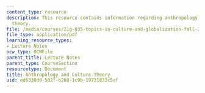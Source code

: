 ```yaml
---
content_type: resource
description: This resource contains information regarding anthropology and culture
  theory.
file: /media/courses/21g-035-topics-in-culture-and-globalization-fall-2003/ed6330d0502fb2601c9b19731833c5af_MIT21G_035F03_l02.pdf
file_type: application/pdf
learning_resource_types:
- Lecture Notes
ocw_type: OCWFile
parent_title: Lecture Notes
parent_type: CourseSection
resourcetype: Document
title: Anthropology and Culture Theory
uid: ed6330d0-502f-b260-1c9b-19731833c5af
---
```

